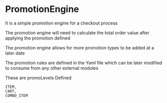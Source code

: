 # PromotionEngine

It is a simple promotion engine for a checkout process

The promotion engine will need to calculate the total order value after applying the promotion defined

The promotion engine allows for more promotion types to be added at a later date

The promotion rules are defined in the Yaml file which can be later modified to consume from any other external modules

These are promoLevels Defined

    ITEM,
    CART,
    COMBO_ITEM

